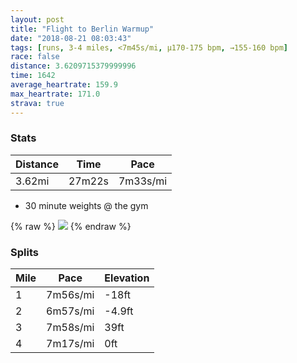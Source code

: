 ```yaml
---
layout: post
title: "Flight to Berlin Warmup"
date: "2018-08-21 08:03:43"
tags: [runs, 3-4 miles, <7m45s/mi, μ170-175 bpm, →155-160 bpm]
race: false
distance: 3.6209715379999996
time: 1642
average_heartrate: 159.9
max_heartrate: 171.0
strava: true
---
```


### Stats

| Distance | Time | Pace |
|----------|------|------|
|3.62mi|27m22s|7m33s/mi|

+ 30 minute weights @ the gym

{% raw %}
<img src='https://maps.googleapis.com/maps/api/staticmap?maptype=roadmap&path=enc:ycswFtvpbMwAqAzFuLtK{`@}C{@aNtCsGcCwPCcA{HkHTa@_CyFtBuAqHiBTaAyCmPoMfUvPeDxCd@vE{FxLqCrLpFvFqAtGfBx@y@~HyEdJ`KnGyCrBa@dCfRrOdTxC&key=AIzaSyC1MId7bFpkLXNAaYhBSTb8jLyiSqzbDtM&size=800x800&markers=color:yellow|label:S|40.73549,-73.98267&markers=color:green|label:F|40.73906999999998,-73.98982000000002'>
{% endraw %}

### Splits

| Mile | Pace | Elevation |
|------|------|-----------|
|1|7m56s/mi|-18ft|
|2|6m57s/mi|-4.9ft|
|3|7m58s/mi|39ft|
|4|7m17s/mi|0ft|
